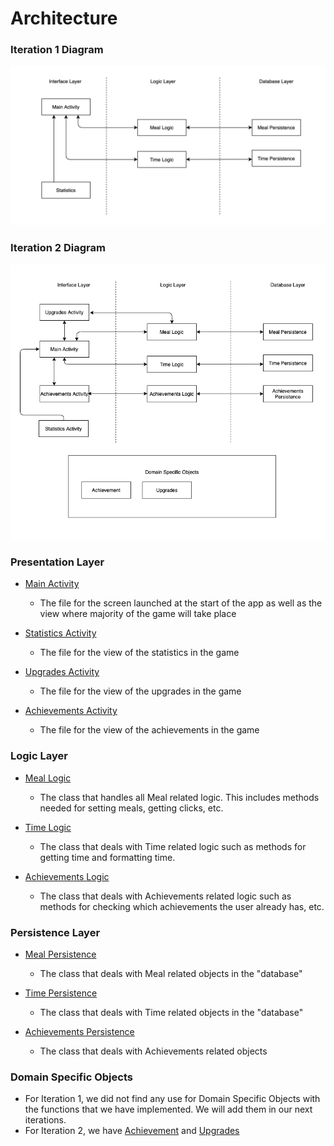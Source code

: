 # Architecture  


### Iteration 1 Diagram  

![Architecture1](ArchitectureIteration1.png)

### Iteration 2 Diagram  

![Architecture2](ArchitectureIteration2.png)  

### Presentation Layer  
- [Main Activity](https://code.cs.umanitoba.ca/3350-winter-2021-a01/group-8-overfeed-the-world/blob/master/app/src/main/java/comp3350/overfeed/presentation/MainActivity.java)  
  - The file for the screen launched at the start of the app as well as the view where majority of the game will take place  

- [Statistics Activity](https://code.cs.umanitoba.ca/3350-winter-2021-a01/group-8-overfeed-the-world/blob/master/app/src/main/java/comp3350/overfeed/presentation/StatisticsActivity.java)  
  - The file for the view of the statistics in the game  
  
- [Upgrades Activity](https://code.cs.umanitoba.ca/3350-winter-2021-a01/group-8-overfeed-the-world/blob/master/app/src/main/java/comp3350/overfeed/presentation/UpgradesActivity.java)  
  - The file for the view of the upgrades in the game 
  
- [Achievements Activity](https://code.cs.umanitoba.ca/3350-winter-2021-a01/group-8-overfeed-the-world/blob/master/app/src/main/java/comp3350/overfeed/presentation/AchievementsActivity.java)  
  - The file for the view of the achievements in the game  


### Logic Layer  
- [Meal Logic](https://code.cs.umanitoba.ca/3350-winter-2021-a01/group-8-overfeed-the-world/blob/master/app/src/main/java/comp3350/overfeed/logic/MealLogic.java)  
  - The class that handles all Meal related logic. This includes methods needed for setting meals, getting clicks, etc.  

- [Time Logic](https://code.cs.umanitoba.ca/3350-winter-2021-a01/group-8-overfeed-the-world/blob/master/app/src/main/java/comp3350/overfeed/logic/TimeLogic.java)  
  - The class that deals with Time related logic such as methods for getting time and formatting time.  

- [Achievements Logic](https://code.cs.umanitoba.ca/3350-winter-2021-a01/group-8-overfeed-the-world/blob/master/app/src/main/java/comp3350/overfeed/logic/AchievementsLogic.java)  
  - The class that deals with Achievements related logic such as methods for checking which achievements the user already has, etc.    

### Persistence Layer  
- [Meal Persistence](https://code.cs.umanitoba.ca/3350-winter-2021-a01/group-8-overfeed-the-world/blob/master/app/src/main/java/comp3350/overfeed/persistence/MealPersistence.java)  
  - The class that deals with Meal related objects in the "database"  

- [Time Persistence](https://code.cs.umanitoba.ca/3350-winter-2021-a01/group-8-overfeed-the-world/blob/master/app/src/main/java/comp3350/overfeed/persistence/TimePersistence.java)  
  - The class that deals with Time related objects in the "database"  
  
- [Achievements Persistence](https://code.cs.umanitoba.ca/3350-winter-2021-a01/group-8-overfeed-the-world/blob/master/app/src/main/java/comp3350/overfeed/persistence/AchievementsPersistence.java)  
  - The class that deals with Achievements related objects 


### Domain Specific Objects   
- For Iteration 1, we did not find any use for Domain Specific Objects with the functions that we have implemented. We will add them in our next iterations.  
- For Iteration 2, we have [Achievement](https://code.cs.umanitoba.ca/3350-winter-2021-a01/group-8-overfeed-the-world/-/blob/master/app/src/main/java/comp3350/overfeed/domainObjects/Achievement.java) and [Upgrades](https://code.cs.umanitoba.ca/3350-winter-2021-a01/group-8-overfeed-the-world/-/blob/master/app/src/main/java/comp3350/overfeed/domainObjects/Upgrades.java)
